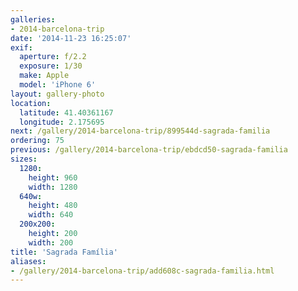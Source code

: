 ```yaml
---
galleries:
- 2014-barcelona-trip
date: '2014-11-23 16:25:07'
exif:
  aperture: f/2.2
  exposure: 1/30
  make: Apple
  model: 'iPhone 6'
layout: gallery-photo
location:
  latitude: 41.40361167
  longitude: 2.175695
next: /gallery/2014-barcelona-trip/899544d-sagrada-familia
ordering: 75
previous: /gallery/2014-barcelona-trip/ebdcd50-sagrada-familia
sizes:
  1280:
    height: 960
    width: 1280
  640w:
    height: 480
    width: 640
  200x200:
    height: 200
    width: 200
title: 'Sagrada Família'
aliases:
- /gallery/2014-barcelona-trip/add608c-sagrada-familia.html
---
```

